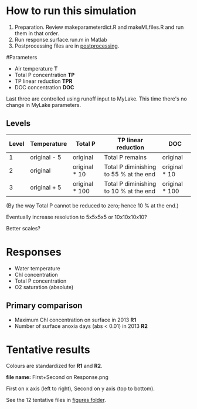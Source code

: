 # How to run this simulation

1. Preparation. Review makeparameterdict.R and makeMLfiles.R and run
   them in that order.
1. Run response.surface.run.m in Matlab
1. Postprocessing files are in [postprocessing](postprocessing).

#Parameters

* Air temperature **T**
* Total P concentration **TP**
* TP linear reduction **TPR**
* DOC concentration **DOC**

Last three are controlled using runoff input to MyLake. This time
there's no change in MyLake parameters. 

## Levels

Level | Temperature | Total P | TP linear reduction | DOC
--- | --- | --- | --- | ---
1 | original - 5 | original | Total P remains | original 
2 | original  | original * 10  | Total P diminishing to 55 % at the end | original * 10
3 | original + 5 | original * 100 | Total P diminishing to 10 % at the end | original * 100

(By the way Total P cannot be reduced to zero; hence 10 % at the end.)

Eventually increase resolution to 5x5x5x5 or 10x10x10x10?

Better scales? 

# Responses

* Water temperature
* Chl concentration
* Total P concentration
* O2 saturation (absolute)

## Primary comparison

* Maximum Chl concentration on surface in 2013 **R1**
* Number of surface anoxia days (abs < 0.01) in 2013 **R2**

# Tentative results

Colours are standardized for **R1** and **R2**.

**file name:** First+Second on Response.png

First on x axis (left to right), Second on y axis (top to bottom). 

See the 12 tentative files in [figures folder](figures).
